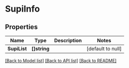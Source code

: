 # SupiInfo

## Properties
Name | Type | Description | Notes
------------ | ------------- | ------------- | -------------
**SupiList** | **[]string** |  | [default to null]

[[Back to Model list]](../README.md#documentation-for-models) [[Back to API list]](../README.md#documentation-for-api-endpoints) [[Back to README]](../README.md)

